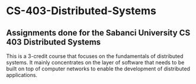 # CS-403-Distributed-Systems
Assignments done for the Sabanci University CS 403 Distributed Systems
---
This is a 3-credit course that focuses on the fundamentals of distributed systems. It mainly concentrates on the layer 
of software that needs to be built on top of computer networks to enable the development of distributed 
applications. 
